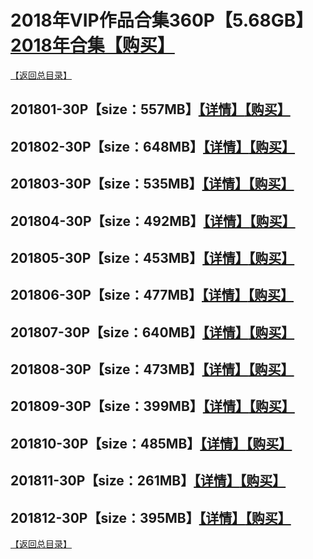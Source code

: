# 2018年VIP作品合集360P【5.68GB】[2018年合集【购买】]()
[【返回总目录】](https://github.com/sxcool1024/WANIMAL#wanimal%E5%8E%9F%E7%89%88%E4%BD%9C%E5%93%81%E5%90%88%E9%9B%86)
## 201801-30P【size：557MB】[【详情】](https://github.com/sxcool1024/WANIMAL/tree/master/2018%E5%B9%B4VIP%E4%BD%9C%E5%93%81%E5%90%88%E9%9B%86/VIP01#2018%E5%B9%B41%E6%9C%88%E5%90%88%E9%9B%86)[【购买】]()
## 201802-30P【size：648MB】[【详情】](https://github.com/sxcool1024/WANIMAL/tree/master/2018%E5%B9%B4VIP%E4%BD%9C%E5%93%81%E5%90%88%E9%9B%86/VIP02#2018%E5%B9%B42%E6%9C%88%E5%90%88%E9%9B%86)[【购买】]()
## 201803-30P【size：535MB】[【详情】](https://github.com/sxcool1024/WANIMAL/tree/master/2018%E5%B9%B4VIP%E4%BD%9C%E5%93%81%E5%90%88%E9%9B%86/VIP03#2018%E5%B9%B43%E6%9C%88%E5%90%88%E9%9B%86)[【购买】]()
## 201804-30P【size：492MB】[【详情】](https://github.com/sxcool1024/WANIMAL/tree/master/2018%E5%B9%B4VIP%E4%BD%9C%E5%93%81%E5%90%88%E9%9B%86/VIP04#2018%E5%B9%B44%E6%9C%88%E5%90%88%E9%9B%86)[【购买】]()
## 201805-30P【size：453MB】[【详情】](https://github.com/sxcool1024/WANIMAL/tree/master/2018%E5%B9%B4VIP%E4%BD%9C%E5%93%81%E5%90%88%E9%9B%86/VIP05#2018%E5%B9%B45%E6%9C%88%E5%90%88%E9%9B%86)[【购买】]()
## 201806-30P【size：477MB】[【详情】](https://github.com/sxcool1024/WANIMAL/tree/master/2018%E5%B9%B4VIP%E4%BD%9C%E5%93%81%E5%90%88%E9%9B%86/VIP06#2018%E5%B9%B46%E6%9C%88%E5%90%88%E9%9B%86)[【购买】]()
## 201807-30P【size：640MB】[【详情】](https://github.com/sxcool1024/WANIMAL/tree/master/2018%E5%B9%B4VIP%E4%BD%9C%E5%93%81%E5%90%88%E9%9B%86/VIP07#2018%E5%B9%B47%E6%9C%88%E5%90%88%E9%9B%86)[【购买】]()
## 201808-30P【size：473MB】[【详情】](https://github.com/sxcool1024/WANIMAL/tree/master/2018%E5%B9%B4VIP%E4%BD%9C%E5%93%81%E5%90%88%E9%9B%86/VIP08#2018%E5%B9%B48%E6%9C%88%E5%90%88%E9%9B%86)[【购买】]()
## 201809-30P【size：399MB】[【详情】](https://github.com/sxcool1024/WANIMAL/tree/master/2018%E5%B9%B4VIP%E4%BD%9C%E5%93%81%E5%90%88%E9%9B%86/VIP09#2018%E5%B9%B49%E6%9C%88%E5%90%88%E9%9B%86)[【购买】]()
## 201810-30P【size：485MB】[【详情】](https://github.com/sxcool1024/WANIMAL/tree/master/2018%E5%B9%B4VIP%E4%BD%9C%E5%93%81%E5%90%88%E9%9B%86/VIP10#2018%E5%B9%B410%E6%9C%88%E5%90%88%E9%9B%86)[【购买】]()
## 201811-30P【size：261MB】[【详情】](https://github.com/sxcool1024/WANIMAL/tree/master/2018%E5%B9%B4VIP%E4%BD%9C%E5%93%81%E5%90%88%E9%9B%86/VIP11#2018%E5%B9%B411%E6%9C%88%E5%90%88%E9%9B%86)[【购买】]()
## 201812-30P【size：395MB】[【详情】](https://github.com/sxcool1024/WANIMAL/tree/master/2018%E5%B9%B4VIP%E4%BD%9C%E5%93%81%E5%90%88%E9%9B%86/VIP12#2018%E5%B9%B412%E6%9C%88%E5%90%88%E9%9B%86)[【购买】]()
[【返回总目录】](https://github.com/sxcool1024/WANIMAL#wanimal%E5%8E%9F%E7%89%88%E4%BD%9C%E5%93%81%E5%90%88%E9%9B%86)

